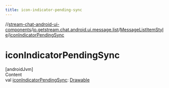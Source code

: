 ```yaml
---
title: icon-indicator-pending-sync
---
```

//[stream-chat-android-ui-components](../../../index.md)/[io.getstream.chat.android.ui.message.list](../index.md)/[MessageListItemStyle](index.md)/[iconIndicatorPendingSync](iconIndicatorPendingSync.md)



# iconIndicatorPendingSync  
[androidJvm]  
Content  
val [iconIndicatorPendingSync](iconIndicatorPendingSync.md): [Drawable](https://developer.android.com/reference/kotlin/android/graphics/drawable/Drawable.html)  



